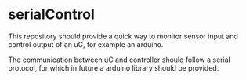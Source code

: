 # serialControl

This repository should provide a quick way to monitor sensor input and control output of an uC, for example an arduino.

The communication between uC and controller should follow a serial protocol, for which in future a arduino library should be provided.

